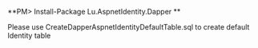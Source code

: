 **PM> Install-Package Lu.AspnetIdentity.Dapper **

Please use CreateDapperAspnetIdentityDefaultTable.sql to create default Identity table

